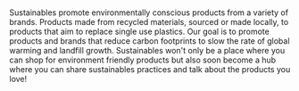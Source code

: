 ###
Sustainables promote environmentally conscious products from a variety of brands. Products made from recycled materials, sourced or made locally, to products that aim to replace single use plastics. Our goal is to promote products and brands that reduce carbon footprints to slow the rate of global warming and landfill growth.
Sustainables won't only be a place where you can shop for environment friendly products but also soon become a hub where you can share sustainables practices and talk about the products you love!
###
